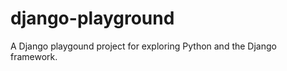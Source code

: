 django-playground
=================

A Django playgound project for exploring Python and the Django framework.
